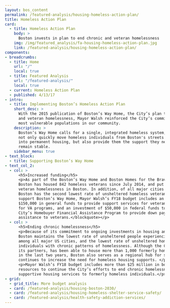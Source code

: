 ```yaml
---
layout: bos_content
permalink: /featured-analysis/housing-homeless-action-plan/
title: Homeless Action Plan
card:
  - title: Homeless Action Plan
    body: >
      Boston invests in plan to end chronic and veteran homelessness
    img: /img/featured_analysis/fa-housing-homeless-action-plan.jpg
    link: /featured-analysis/housing-homeless-action-plan/
components:
- breadcrumbs:
  - title: Home
    url: "/"
    local: true
  - title: Featured Analysis
    url: "/featured-analysis/"
    local: true
  - current: Homeless Action Plan
  - published: 4/13/17
- intro:
  - title: Implementing Boston’s Homeless Action Plan
    short_desc: >
      With the 2015 publication of Boston’s Way Home, the City’s plan to end chronic 
      and veteran homelessness, Mayor Walsh reinforced the City’s commitment to the 
      most vulnerable populations in our community.
    description: >
      Boston’s Way Home calls for a single, integrated homeless system, which will 
      not only quickly move homeless individuals from Boston's streets and shelters 
      into permanent housing, but also provide them the support they need to 
      remain stable.
    sidebar_menu: true
- text_block:
  - title: Supporting Boston’s Way Home
- text_col_2:
  - col: >
      <h5>Increased funding</h5>
      <p>As part of the Boston’s Way Home and Boston Homes for the Brave initiatives, 
      Boston has housed 842 homeless veterans since July 2014, and put an end to chronic 
      veteran homelessness in Boston. In addition, of all major cities in the U.S., 
      Boston has the second lowest rate of unsheltered homeless veterans. <blockquote>To 
      support Boston’s Way Home, Mayor Walsh’s FY18 budget includes an increase of 
      $150,000 in general funds to provide support services for veterans not eligible 
      for VA programs, and an investment of $50,000 in federal funds to modify the 
      City’s Homebuyer Financial Assistance Program to provide down payment 
      assistance to veterans.</blockquote></p> 
  - col: >
      <h5>Ending chronic homelessness</h5>
      <p>Because of its commitment to ongoing investments in housing and services, 
      Boston maintains the lowest rate of unsheltered people experiencing homelessness 
      among all major US cities, and the lowest rate of unsheltered homelessness among 
      individuals with chronic patterns of homelessness. Although the City, working with 
      its partners, has been able to house more than 1,000 formerly homeless individuals 
      in the last two years, Boston also serves as a regional hub for services, which 
      continues to increase the need for homeless housing supports. </p>
      <p>Mayor Walsh’s FY18 budget includes more than $25 million in both City and external 
      resources to continue the City’s efforts to end chronic homelessness and provide 
      supportive housing services to formerly homeless individuals.</p>
- grid: 
  - grid_title: More budget analysis
  - card: /featured-analysis/housing-boston-2030/
  - card: /featured-analysis/housing-homeless-shelter-service-safety/
  - card: /featured-analysis/health-safety-addiction-services/
---
```

